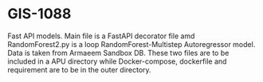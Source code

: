 # GIS-1088
Fast API models. Main file is a FastAPI decorator file amd RandomForest2.py is a loop RandomForest-Multistep Autoregressor model. 
Data is taken from Armaeem Sandbox DB.  These two files are to be included in a  APU directory while Docker-compose, dockerfile and requirement are to be in the outer directory. 
